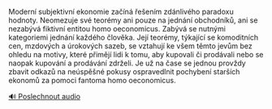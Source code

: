 
Moderní subjektivní ekonomie začíná řešením zdánlivého paradoxu hodnoty. Neomezuje své teorémy ani pouze na jednání obchodníků, ani se nezabývá fiktivní entitou homo oeconomicus. Zabývá se nutnými kategoriemi jednání každého člověka. Její teorémy, týkající se komoditních cen, mzdových a úrokových sazeb, se vztahují ke všem těmto jevům bez ohledu na motivy, které přimějí lidi k tomu, aby kupovali či prodávali nebo se naopak kupování a prodávání zdrželi. Je už na čase se jednou provždy zbavit odkazů na neúspěšné pokusy ospravedlnit pochybení starších ekonomů za pomoci fantoma homo oeconomicus.

[🔊 Poslechnout audio](/data/7-paragraphs/audio/chapter_22/para_003-Modern-subjektivn-ekonomie-zan-eenm-zdnli.mp3)
